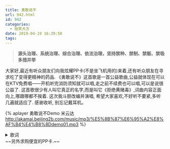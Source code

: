 ```yaml
---
title: 勇敢说不
url: 942.html
id: 942
categories:
  - 贻笑大方
date: 2019-04-19 16:39:50
tags:
---
```


> **源头治理、系统治理、综合治理、依法治理，坚持禁种、禁制、禁贩、禁吸多措并举**

大家好,最近有听众朋友们向我炫耀PP卡(不是坐飞机用的)来着,还有听众朋友在寻求吃了变得更精神的药品. 《勇敢说不》这首歌是一首公益歌曲,公益就体现在可以在KTV免费唱——开机听完消防须知就可以唱,走之前不续费也可以唱,可以是说很公益了. 这首歌很少有人叫它真正的名字,而是叫它《拒绝黄赌毒》,词曲内容正面向上,哪跟哪都不挨着. 这次我斗胆改编并演唱, 希望大家喜欢,不好听不要紧,多听几遍就适应了. 感谢收听, 别忘记戴耳机。

<!-- more -->

{% aplayer 勇敢说不Demo 米云达 http://akamai.beijing2b.com/music/mp3/%E5%8B%87%E6%95%A2%E8%AF%B4%E4%B8%8Ddemo01.mp3 %}

<details>
    <summary>歌词</summary>
词：步博
风雨的洗礼
我从不却步
再多的挑战
我从不认输
就算孤独和无助
一定要闯出
再难再苦再迷路
拒绝黄赌毒
啦 啦 啦 啦 ……
拒绝黄 拒绝赌 拒绝黄赌毒
精彩的舞步
靠自己领悟
男儿的志向
比谁都清楚
默默承受的付出
累计你幸福
不管代价怎么估
拒绝黄赌毒
啦 啦 啦 啦……
拒绝黄 拒绝毒 拒绝黄赌毒
啦 啦 啦 啦……
拒绝黄 拒绝毒 拒绝黄赌毒
啦 啦 啦 啦……
拒绝黄 拒绝毒 拒绝黄赌毒
拒绝黄赌毒。
</details>
~~另外求购便宜的PP卡.~~
